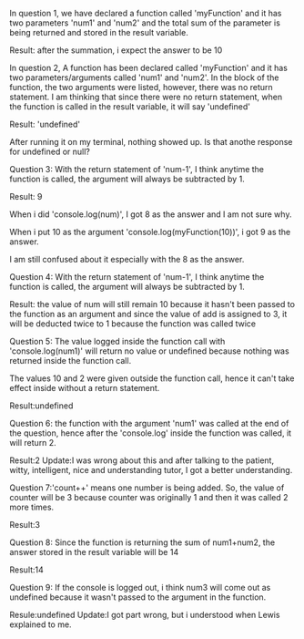 In question 1, we have declared a function called 'myFunction' and it has two parameters 'num1' and 'num2' and the total sum of the parameter is being returned and stored in the result variable.

Result: after the summation, i expect the answer to be 10

In question 2, A function has been declared called 'myFunction' and it has two parameters/arguments called 'num1' and 'num2'. In the block of the function, the two arguments were listed, however, there was no return statement. I am thinking that since there were no return statement, when the function is called in the result variable, it will say 'undefined'

Result: 'undefined'

After running it on my terminal, nothing showed up. Is that anothe response for undefined or null?

Question 3: With the return statement of 'num-1', I think anytime the function is called, the argument will always be subtracted by 1.

Result: 9

When i did 'console.log(num)', I got 8 as the answer and I am not sure why.

When i put 10 as the argument 'console.log(myFunction(10))', i got 9 as the answer.

I am still confused about it especially with the 8 as the answer.

Question 4: With the return statement of 'num-1', I think anytime the function is called, the argument will always be subtracted by 1.

Result: the value of num will still remain 10 because it hasn't been passed to the function as an argument and since the value of add is assigned to 3, it will be deducted twice to 1 because the function was called twice

Question 5: The value logged inside the function call with 'console.log(num1)' will return no value or undefined because nothing was returned inside the function call.

The values 10 and 2 were given outside the function call, hence it can't take effect inside without a return statement.

Result:undefined

Question 6: the function with the argument 'num1' was called at the end of the question, hence after the 'console.log' inside the function was called, it will return 2.

Result:2
Update:I was wrong about this and after talking to the patient, witty, intelligent, nice and understanding tutor, I got a better understanding.

Question 7:'count++' means one number is being added. So, the value of counter will be 3 because counter was originally 1 and then it was called 2 more times.

Result:3

Question 8: Since the function is returning the sum of num1+num2, the answer stored in the result variable will be 14

Result:14

Question 9: If the console is logged out, i think num3 will come out as undefined because it wasn't passed to the argument in the function.

Resule:undefined
Update:I got part wrong, but i understood when Lewis explained to me.
